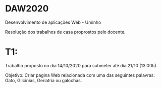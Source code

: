 # DAW2020

Desenvolvimento de aplicações Web - Uminho

Resolução dos trabalhos de casa proprostos pelo docente.

# T1:
Trabalho proposto no dia 14/10/2020 para submeter até dia 21/10 (13.00h).

Objetivo: Criar pagina Web relacionada com uma das seguintes palavras: Gato, Glicinias, Geriatria ou galochas.




